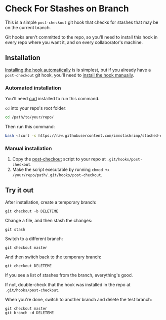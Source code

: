 # Check For Stashes on Branch

This is a simple `post-checkout` git hook
that checks for stashes that may be on the current branch.

Git hooks aren't committed to the repo,
so you'll need to install this hook
in every repo where you want it,
and on every collaborator's machine.

## Installation

[Installing the hook automatically](#automated-installation)
is is simplest,
but if you already have a `post-checkout` git hook,
you'll need to
[install the hook manually](#manual-installation).

### Automated installation

You'll need [curl](https://curl.haxx.se/) installed to run this command.

`cd` into your repo's root folder:

```bash
cd /path/to/your/repo/
```

Then run this command:

```bash
bash <(curl -s https://raw.githubusercontent.com/imnotashrimp/stashed-on-branch/master/install.sh)
```

### Manual installation

1. Copy the
  [post-checkout](https://raw.githubusercontent.com/imnotashrimp/stashed-on-branch/master/post-checkout)
  script to your repo at `.git/hooks/post-checkout`.
2. Make the script executable by running `chmod +x /your/repo/path/.git/hooks/post-checkout`.

## Try it out

After installation, create a temporary branch:

```shell
git checkout -b DELETEME
```

Change a file, and then stash the changes:

```shell
git stash
```

Switch to a different branch:

```shell
git checkout master
```

And then switch back to the temporary branch:

```shell
git checkout DELETEME
```

If you see a list of stashes from the branch,
everything's good.

If not, double-check that the hook was installed in the repo at `.git/hooks/post-checkout`.

When you're done,
switch to another branch and delete the test branch:

```shell
git checkout master
git branch -d DELETEME
```
